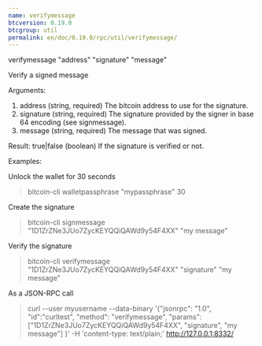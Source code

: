 ```yaml
---
name: verifymessage
btcversion: 0.19.0
btcgroup: util
permalink: en/doc/0.19.0/rpc/util/verifymessage/
---
```


verifymessage "address" "signature" "message"

Verify a signed message

Arguments:
1. address      (string, required) The bitcoin address to use for the signature.
2. signature    (string, required) The signature provided by the signer in base 64 encoding (see signmessage).
3. message      (string, required) The message that was signed.

Result:
true|false   (boolean) If the signature is verified or not.

Examples:

Unlock the wallet for 30 seconds
> bitcoin-cli walletpassphrase "mypassphrase" 30

Create the signature
> bitcoin-cli signmessage "1D1ZrZNe3JUo7ZycKEYQQiQAWd9y54F4XX" "my message"

Verify the signature
> bitcoin-cli verifymessage "1D1ZrZNe3JUo7ZycKEYQQiQAWd9y54F4XX" "signature" "my message"

As a JSON-RPC call
> curl --user myusername --data-binary '{"jsonrpc": "1.0", "id":"curltest", "method": "verifymessage", "params": ["1D1ZrZNe3JUo7ZycKEYQQiQAWd9y54F4XX", "signature", "my message"] }' -H 'content-type: text/plain;' http://127.0.0.1:8332/


